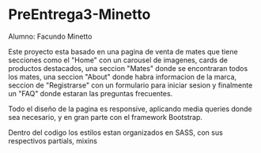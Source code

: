 # PreEntrega3-Minetto

Alumno: Facundo Minetto

Este proyecto esta basado en una pagina de venta de mates que tiene secciones como el "Home" con un carousel de imagenes,
cards de productos destacados, una seccion "Mates" donde se encontraran todos los mates, una seccion "About" donde habra informacion
de la marca, seccion de "Registrarse" con un formulario para iniciar sesion y finalmente un "FAQ" donde estaran las preguntas frecuentes.

Todo el diseño de la pagina es responsive, aplicando media queries donde sea necesario, y en gran parte con el framework Bootstrap.

Dentro del codigo los estilos estan organizados en SASS, con sus respectivos partials, mixins
